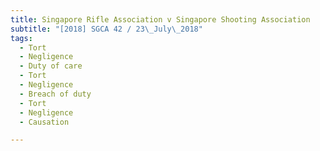 ```yaml
---
title: Singapore Rifle Association v Singapore Shooting Association 
subtitle: "[2018] SGCA 42 / 23\_July\_2018"
tags:
  - Tort
  - Negligence
  - Duty of care
  - Tort
  - Negligence
  - Breach of duty
  - Tort
  - Negligence
  - Causation

---
```


